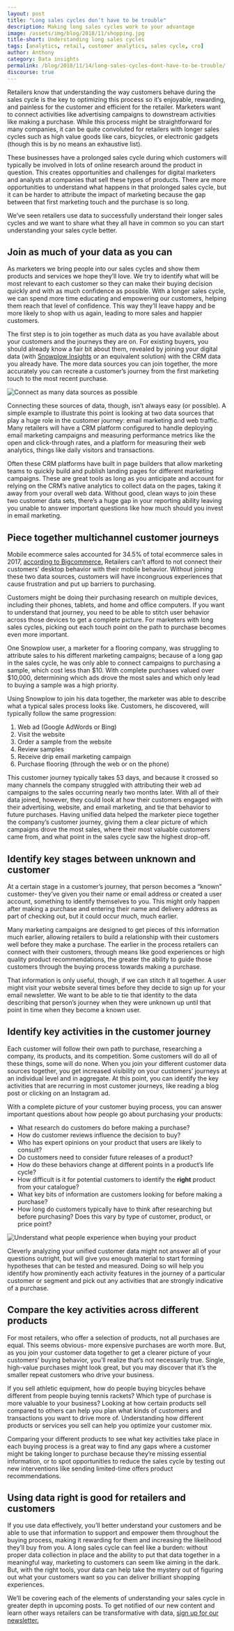 ```yaml
---
layout: post
title: "Long sales cycles don't have to be trouble"
description: Making long sales cycles work to your advantage
image: /assets/img/blog/2018/11/shopping.jpg
title-short: Understanding long sales cycles
tags: [analytics, retail, customer analytics, sales cycle, cro]
author: Anthony
category: Data insights
permalink: /blog/2018/11/14/long-sales-cycles-dont-have-to-be-trouble/
discourse: true
---
```


Retailers know that understanding the way customers behave during the sales cycle is the key to optimizing this process so it’s enjoyable, rewarding, and painless for the customer and efficient for the retailer. Marketers want to connect activities like advertising campaigns to downstream activities like making a purchase. While this process might be straightforward for many companies, it can be quite convoluted for retailers with longer sales cycles such as high value goods like cars, bicycles, or electronic gadgets (though this is by no means an exhaustive list).

These businesses have a prolonged sales cycle during which customers will typically be involved in lots of online research around the product in question. This creates opportunities and challenges for digital marketers and analysts at companies that sell these types of products. There are more opportunities to understand what happens in that prolonged sales cycle, but it can be harder to attribute the impact of marketing because the gap between that first marketing touch and the purchase is so long.

We’ve seen retailers use data to successfully understand their longer sales cycles and we want to share what they all have in common so you can start understanding your sales cycle better.

<h2 id="join data sources">Join as much of your data as you can</h2>

As marketers we bring people into our sales cycles and show them products and services we hope they’ll love. We try to identify what will be most relevant to each customer so they can make their buying decision quickly and with as much confidence as possible. With a longer sales cycle, we can spend more time educating and empowering our customers, helping them reach that level of confidence. This way they’ll leave happy and be more likely to shop with us again, leading to more sales and happier customers.

The first step is to join together as much data as you have available about your customers and the journeys they are on. For existing buyers, you should already know a fair bit about them, revealed by joining your digital  data (with [Snowplow Insights][sp-insights] or an equivalent solution) with the CRM data you already have. The more data sources you can join together, the more accurately you can recreate a customer’s journey from the first marketing touch to the most recent purchase.

![Connect as many data sources as possible][cross-channel]

Connecting these sources of data, though, isn’t always easy (or possible). A simple example to illustrate this point is looking at two data sources that play a huge role in the customer journey: email marketing and web traffic. Many retailers will have a CRM platform configured to handle deploying email marketing campaigns and measuring performance metrics like the open and click-through rates, and a platform for measuring their web analytics, things like daily visitors and transactions.

Often these CRM platforms have built in page builders that allow marketing teams to quickly build and publish landing pages for different marketing campaigns. These are great tools as long as you anticipate and account for relying on the CRM’s native analytics to collect data on the pages, taking it away from your overall web data. Without good, clean ways to join these two customer data sets, there’s a huge gap in your reporting ability leaving you unable to answer important questions like how much should you invest in email marketing.

<h2 id="identity stitching">Piece together multichannel customer journeys</h2>

Mobile ecommerce sales accounted for 34.5% of total ecommerce sales in 2017, [according to Bigcommerce.][bigcommerce] Retailers can’t afford to not connect their customers’ desktop behavior with their mobile behavior. Without joining these two data sources, customers will have incongruous experiences that cause frustration and put up barriers to purchasing.

Customers might be doing their purchasing research on multiple devices, including their phones, tablets, and home and office computers. If you want to understand that journey, you need to be able to stitch user behavior across those devices to get a complete picture. For marketers with long sales cycles, picking out each touch point on the path to purchase becomes even more important.

One Snowplow user, a marketer for a flooring company, was struggling to attribute sales to his different marketing campaigns; because of a long gap in the sales cycle, he was only able to connect campaigns to purchasing a sample, which cost less than $10. With complete purchases valued over $10,000, determining which ads drove the most sales and which only lead to buying a sample was a high priority.

Using Snowplow to join his data together, the marketer was able to describe what a typical sales process looks like. Customers, he discovered, will typically follow the same progression:


1. Web ad (Google AdWords or Bing)
2. Visit the website
3. Order a sample from the website
4. Review samples
5. Receive drip email marketing campaign
6. Purchase flooring (through the web or on the phone)

This customer journey typically takes 53 days, and because it crossed so many channels the company struggled with attributing their web ad campaigns to the sales occurring nearly two months later.  With all of their data joined, however, they could look at how their customers engaged with their advertising, website, and email marketing, and tie that behavior to future purchases. Having unified data helped the marketer piece together the company’s customer journey, giving them a clear picture of which campaigns drove the most sales, where their most valuable customers came from, and what point in the sales cycle saw the highest drop-off.

<h2 id="customer journey">Identify key stages between unknown and customer</h2>

At a certain stage in a customer’s journey, that person becomes a “known” customer- they’ve given you their name or email address or created a user account, something to identify themselves to you. This might only happen after making a purchase and entering their name and delivery address as part of checking out, but it could occur much, much earlier.

Many marketing campaigns are designed to get pieces of this information much earlier, allowing retailers to build a relationship with their customers well before they make a purchase. The earlier in the process retailers can connect with their customers, through means like good experiences or high quality product recommendations, the greater the ability to guide those customers through the buying process towards making a purchase.

That information is only useful, though, if we can stitch it all together. A user might visit your website several times before they decide to sign up for your email newsletter. We want to be able to tie that identity to the data describing that person’s journey when they were unknown up until that point in time when they become a known user.

<h2 id="key customer activities">Identify key activities in the customer journey</h2>

Each customer will follow their own path to purchase, researching a company, its products, and its competition. Some customers will do all of these things, some will do none.  When you join your different customer data sources together, you get increased visibility on your customers’ journeys at an individual level and in aggregate. At this point, you can identify the key activities that are recurring in most customer journeys, like reading a blog post or clicking on an Instagram ad.

With a complete picture of your customer buying process, you can answer important questions about how people go about purchasing your products:

- What research do customers do before making a purchase?
- How do customer reviews influence the decision to buy?
- Who has expert opinions on your product that users are likely to consult?
- Do customers need to consider future releases of a product?
- How do these behaviors change at different points in a product’s life cycle?
- How difficult is it for potential customers to identify the **right** product from your catalogue?
- What key bits of information are customers looking for before making a purchase?
- How long do customers typically have to think after researching but before purchasing? Does this vary by type of customer, product, or price point?

![Understand what people experience when buying your product][shopping]

Cleverly analyzing your unified customer data might not answer all of your questions outright, but will give you enough material to start forming hypotheses that can be tested and measured. Doing so will help you identify how prominently each activity features in the journey of a particular customer or segment and pick out any activities that are strongly indicative of a purchase.

<h2 id="compare product purchasing behavior">Compare the key activities across different products</h2>

For most retailers, who offer a selection of products, not all purchases are equal. This seems obvious- more expensive purchases are worth more. But, as you join your customer data together to get a clearer picture of your customers’ buying behavior, you’ll realize that’s not necessarily true. Single, high-value purchases might look great, but you may discover that it’s the smaller repeat customers who drive your business.

If you sell athletic equipment, how do people buying bicycles behave different from people buying tennis rackets? Which type of purchase is more valuable to your business? Looking at how certain products sell compared to others can help you plan what kinds of customers and transactions you want to drive more of. Understanding how different products or services you sell can help you optimize your customer mix.

Comparing your different products to see what key activities take place in each buying process is a great way to find any gaps where a customer might be taking longer to purchase because they’re missing essential information, or to spot opportunities to reduce the sales cycle by testing out new interventions like sending limited-time offers product recommendations.

<h2 id="using data in retail">Using data right is good for retailers and customers</h2>

If you use data effectively, you’ll better understand your customers and be able to use that information to support and empower them throughout the buying process, making it rewarding for them and increasing the likelihood they’ll buy from you. A long sales cycle can feel like a burden: without proper data collection in place and the ability to put that data together in a meaningful way, marketing to customers can seem like aiming in the dark. But, with the right tools, your data can help take the mystery out of figuring out what your customers want so you can deliver brilliant shopping experiences.

We’ll be covering each of the elements of understanding your sales cycle in greater depth in upcoming posts. To get notified of our new content and learn other ways retailers can be transformative with data, [sign up for our newsletter.][newsletter]




[sp-insights]: https://snowplowanalytics.com/products/snowplow-insights/?utm_source=snp-blog&utm_medium=text-link&utm_campaign=getninjas-blogs&utm_content=snowplow-insights


[cross-channel]: /assets/img/blog/2018/11/cross-platform.jpg

[bigcommerce]: https://www.bigcommerce.com/blog/mobile-commerce/#why-does-mobile-commerce-matter

[shopping]: /assets/img/blog/2018/11/shopping.jpg

[newsletter]: https://go.snowplowanalytics.com/l/571483/2018-06-21/2yvms68?utm_source=snp-blog&utm_medium=text-link&utm_content=newsletter
